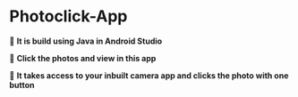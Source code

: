# Photoclick-App

🔴  **It is build using Java in Android Studio**
>
🔴  **Click the photos and view in this app**
>
🔴  **It takes access to your inbuilt camera app and clicks the photo with one button**
 
